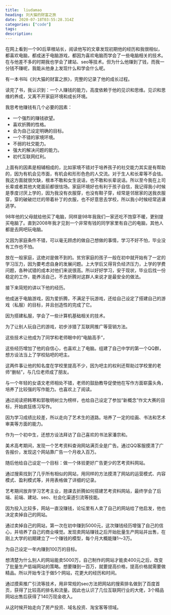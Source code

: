 ```yaml
---
title:  liudamao
heading: 刘大猫的财富之旅
date: 2020-07-18T03:55:28.314Z
categories: ["code"]
tags: 
description: 
---
```


在网上看到一个90后草根站长，阅读他写的文章发现初期他的经历和我很相似，都喜欢电脑，都成迷于电脑游戏，都因为喜欢电脑而学会了一些电脑相关的技术。在与他差不多的时期我也学会了建站、seo等技术。但为什么他赚到了钱，而我一分钱不赚呢，我能从他身上发现什么和学会什么呢。

有一本书叫《刘大猫的财富之旅》，完整的记录了他的成长过程。

读完了书，我认识到：一个人赚钱的能力，高度依赖于他的见识和思维。见识和思维的养成，又离不开家庭环境和成长环境。

我思考他赚钱有几个必要的因素：
- 一个强烈的赚钱欲望。
- 喜欢折腾的性格。
- 会为自己设定明确的目标。
- 一个不错的家境环境。
- 不弱的社交能力。
- 强大的解决问题的能力。
- 初代互联网红利。

上面有的因素是相辅相成的，比如家境不错对于培养孩子的社交能力其实是有帮助的，因为有机会见市面，有机会和形形色色的人交流。对于生人和长辈等不会怯。我这方面就很欠缺，根本不敢和女生说话，也不敢和长辈说话。所以至今我在上司长辈或者其他大佬面前都很怯场。家庭环境好也有利于孩子自信，我记得我小时候是季度讨厌上学的，因为我没有衣服穿，也没有鞋子穿，经常是邻居家的送我衣服穿，穿的破破烂烂的带着补丁的衣服，也不好意思去学校，所以我小时候经常逃课逃学。

98年他的父母就给他买了电脑，同样是98年我我们一家还吃不饱穿不暖，更别提买电脑了。直到2008年我才见到一个非常有钱的同学家里有自己的电脑，其他人都是去网吧玩电脑。

又因为家庭条件不错，可以毫无顾虑的做自己想做的事情，学习不好不怕，毕业没有工作也不怕。

放在一般家庭，这绝对是做不到的。贫穷家庭的孩子一般在初中就开始有了一定的学习压力，因为要考虑自身的发展问题。上大学后又得背负经济压力，上学的学费问题，各种试错的成本对他们来说很高。所以好好学习，安于现状，毕业后找一份稳定的工作，能养活自己，不去折腾对这群人来说才是最安全的做法。

接下来简短的讲以下他的经历。

他成迷于电脑游戏，因为爱折腾，不满足于玩游戏，还给自己设定了搭建自己的游戏（私服）的目标，并且创造性的完成了它。

因为搭建私服，学会了一些计算机基础相关的技术。

为了让别人玩自己的游戏，初步涉猎了互联网推广等营销方法。

这些技术让他成为了同学和老师眼中的“电脑高手”，

这些经历增加了他的自信心，也喜欢上了电脑。组建了自己中学的第一个QQ群，想方设法当上了学校贴吧的吧主。

这两件事让他的知名度在学校里提高不少，因为吧主的权利还帮助过学校里的老师“删帖”，与几位老师成了朋友。

与一个年轻的女语文老师相处不错，老师的鼓励教导促使他在写作方面崭露头角，培养了比较强的写作能力。也喜欢上了阅读。

通过阅读把韩寒和郭敬明树立为榜样，也给自己设定了参加“新概念”作文大赛的目标，开始疯狂练习写作。

因为学习成绩比较差，所以走向了艺术生的道路。培养了一定的绘画、书法和艺术审美等方面的能力。

作为一个初中生，还想方设法拜访了自己喜欢的书法家潘宗和。

美术高考期间，发现一个艺考资料查询网站满页全是广告。通过QQ客服摸清了广告报价，发现这个网站靠广告一个月收入百万。

随后他给自己设定一个目标：做一个体验更好广告更少的艺考资料网站。

通过搜索找到了几乎所有相似的网站，用同样的方法摸清了网站的运营模式、内容模式、盈利模式等，并用表格做了详细的记录。

艺考期间放弃学习艺考主业，翘课去折腾如何搭建艺考资料网站，最终学会了后端、前端、建站、seo、社会化渠道引流等技能。

因为投入比较多，网站一直没赚钱，论坛里有人卖了自己的网站给了他启发，他也决定卖掉自己的网站。

通过卖掉自己的网站，第一次在初中赚到5000元，这次赚钱经历增强了自己的信心，并培养了自己的商业嗅觉。发现卖网站赚钱之后开始批量生产网站并出售，在刚上大学的初期建立了一个赚钱的模型，每个月大概能赚1～3万。

为自己设定一年内赚到100万的目标。

想清楚为什么别人的网站能卖5000万，自己制作的网站才能卖400元之后，改变了批量生产低端网站的策略。想要赚到一百万，就要提高价格，提高价格就需要做精品。所以开始专注于做5个网站，花更大的经历和时间。

通过摸索推广引流等技术，用非常规的seo方法把网站的搜索排名做到了百度首页，获得了比较高的排名和流量。因此也认识了几位互联网行业的大佬，3个精品网站出售后获得了140万现金收入。

从这时候开始走向了房产投资、域名投资、淘宝客等领域。












 



